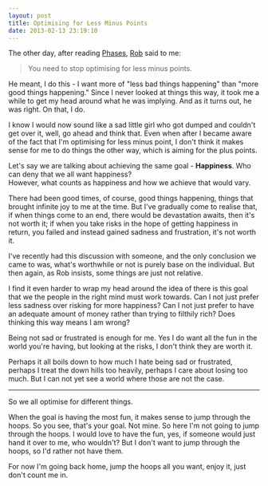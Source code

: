 ```yaml
---
layout: post
title: Optimising for Less Minus Points
date: 2013-02-13 23:19:10
---
```


The other day, after reading [Phases](/2013/02/07/phase/), [Rob](http://robertheaton.com/) said to me:
> You need to stop optimising for less minus points.

He meant, I do this - I want more of "less bad things happening" than "more good things happening." Since I never looked at things this way, it took me a while to get my head around what he was implying. And as it turns out, he was right. On that, I do.

I know I would now sound like a sad little girl who got dumped and couldn't get over it, well, go ahead and think that. Even when after I became aware of the fact that I'm optimising for less minus point, I don't think it makes sense for me to do things the other way, which is aiming for the plus points.

Let's say we are talking about achieving the same goal - **Happiness**. Who can deny that we all want happiness?<br />
However, what counts as happiness and how we achieve that would vary.

There had been good times, of course, good things happening, things that brought infinite joy to me at the time. But I've gradually come to realise that, if when things come to an end, there would be devastation awaits, then it's not worth it; if when you take risks in the hope of getting happiness in return, you failed and instead gained sadness and frustration, it's not worth it.

I've recently had this discussion with someone, and the only conclusion we came to was, what's worthwhile or not is purely base on the individual. But then again, as Rob insists, some things are just not relative.

I find it even harder to wrap my head around the idea of there is this goal that we the people in the right mind must work towards. Can I not just prefer less sadness over risking for more happiness? Can I not just prefer to have an adequate amount of money rather than trying to filthily rich? Does thinking this way means I am wrong?

Being not sad or frustrated is enough for me. Yes I do want all the fun in the world you're having, but looking at the risks, I don't think they are worth it.

Perhaps it all boils down to how much I hate being sad or frustrated, perhaps I treat the down hills too heavily, perhaps I care about losing too much. But I can not yet see a world where those are not the case.

---

So we all optimise for different things.

When the goal is having the most fun, it makes sense to jump through the hoops. So you see, that's your goal. Not mine. So here I'm not going to jump through the hoops. I would love to have the fun, yes, if someone would just hand it over to me, who wouldn't? But I don't want to jump through the hoops, so I'd rather not have them. 

For now I'm going back home, jump the hoops all you want, enjoy it, just don't count me in.